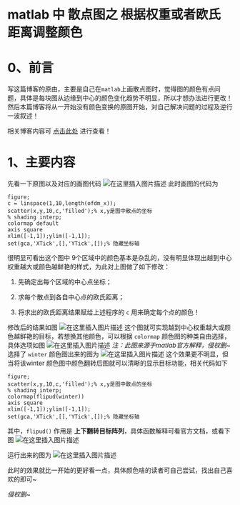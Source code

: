 matlab 中 散点图之 根据权重或者欧氏距离调整颜色
=
# 0、前言
写这篇博客的原由，主要是自己在`matlab`上画散点图时，觉得图的颜色有点问题，具体是每块图从边缘到中心的颜色变化趋势不明显，所以才想办法进行更改！然后本篇博客将从一开始没有颜色变换的原图开始，对自己解决问题的过程及逆行一波叙述！

相关博客内容可 [点击此处](https://blog.csdn.net/m0_51961114/article/details/124607450) 进行查看！

# 1、主要内容
先看一下原图以及对应的画图代码
![在这里插入图片描述](https://img-blog.csdnimg.cn/2fc7d501d6f2454ea399bec4fbeba5e0.png)
此时画图的代码为


	figure;
	c = linspace(1,10,length(ofdm_x)); 
	scatter(x,y,10,c,'filled');% x,y是图中散点的坐标
	% shading interp;
	colormap default
	axis square
	xlim([-1,1]);ylim([-1,1]);
	set(gca,'XTick',[],'YTick',[]);% 隐藏坐标轴


很明显可看出这个图中 9个区域中的颜色基本是杂乱的，没有明显体现出越到中心权重越大或颜色越鲜艳的样式，为此对上图做了如下修改：

1. 先确定出每个区域的中心点坐标；


2. 求每个散点到各自中心点的欧氏距离；


3. 将求出的欧氏距离结果赋给上述程序的 `c` 用来确定每个点的颜色！



修改后的结果如图
![在这里插入图片描述](https://img-blog.csdnimg.cn/32156a1b8e0548f89f8f35e0c42c890c.png)
这个图就可实现越到中心权重越大或颜色越鲜艳的目标，若想换其他颜色，可以根据 `colormap` 颜色图的种类自由选择，具体选项如图
![在这里插入图片描述](https://img-blog.csdnimg.cn/78afefa470c84352960a5d96f80f6c08.png)
*注：此图来源于matlab官方解释，侵权删~*
选择了 `winter` 颜色图出来的图为
![在这里插入图片描述](https://img-blog.csdnimg.cn/e70a0b8f54ec4f838e64006f6b31579c.png)
这个效果更不明显，但当将该winter 颜色图中颜色翻转后图就可以清晰的显示目标功能，相关代码如下


	figure;
	scatter(x,y,10,c,'filled');% x,y是图中散点的坐标
	% shading interp;
	colormap(flipud(winter))
	axis square
	xlim([-1,1]);ylim([-1,1]);
	set(gca,'XTick',[],'YTick',[]);% 隐藏坐标轴

其中，`flipud()` 作用是 **上下翻转目标阵列**，具体函数解释可看官方文档，或看下图
![在这里插入图片描述](https://img-blog.csdnimg.cn/7c9f3857d88749e88bf992a154bc18ef.png)

运行出来的图为
![在这里插入图片描述](https://img-blog.csdnimg.cn/548ef149cf1e408dacc9603f8a14b913.png)

此时的效果就比一开始的更好看一点，具体颜色啥的读者可自己尝试，找出自己喜欢的即可~

*侵权删~*